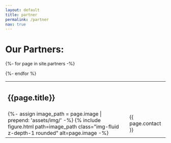 ```yaml
---
layout: default
title: partner
permalink: /partner
nav: true
---
```


<h1> Our Partners: </h1>

<table>

{%- for page in site.partners -%}
 <tr> 
      <td><h2 class="post-title">{{page.title}}</h2></td>
 </tr>
 <tr> 
   <td>
         {%- assign image_path = page.image | prepend: 'assets/img/' -%}
         {% include figure.html path=image_path  class="img-fluid z-depth-1 rounded" alt=page.image -%}           
   </td>
   <td>
        {{ page.contact }}
   </td>
 </tr>
{%- endfor %}

</table>